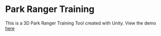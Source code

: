 # Park Ranger Training

This is a 3D Park Ranger Training Tool created with Unity.
View the demo [here](https://drinkstyle.github.io/ParkRanger/)
